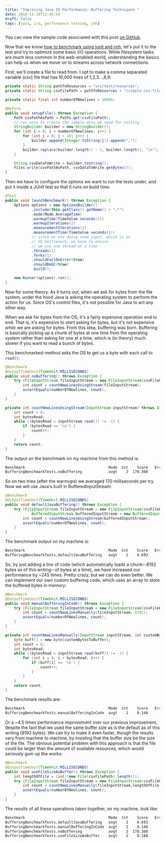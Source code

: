 ```yaml
---
title: "Improving Java IO Performance: Buffering Techniques "
date: 2018-11-10T12:45:54
draft: false
tags: [java, i/o, performance testing, jmh]
---
```


﻿You can view the sample code associated with this post [on GitHub](https://github.com/nfisher23/io-tuning).

Now that we know [how to benchmark using junit and jmh](https://nickolasfisher.com/blog/How-to-Benchmark-Java-Code-Using-JUnit-and-JMH), let's put it to the test and try to optimize some basic I/O operations. While filesystem tasks are much less common in the web-enabled world, understanding the basics can help us when we move on to streams across network connections.

First, we'll create a file to read from. I opt to make a comma separated variable (csv) file that has 10,000 lines of 1,2,3...,8,9:

```java
private static String pathToResources = "src/test/resources";
private static String csvFilePath = pathToResources + "/simple-csv-file.csv";

private static final int numberOfNewlines = 10000;

@Before
public void setupFile() throws Exception {
    Path csvPathAsPath = Paths.get(csvFilePath);
    // run once to create the sample data we need for testing
    StringBuilder builder = new StringBuilder();
    for (int i = 0; i < numberOfNewlines; i++) {
        for (int j = 0; j < 10; j++) {
            builder.append(Integer.toString(j)).append(",");
        }
        builder.replace(builder.length() - 1, builder.length(), "\n");
    }

    String csvDataToWrite = builder.toString();
    Files.write(csvPathAsPath, csvDataToWrite.getBytes());
}
```

Then we have to configure the options we want to run the tests under, and put it inside a JUnit test so that it runs on build time:

```java
@Test
public void launchBenchmark() throws Exception {
    Options opt﻿ions = new OptionsBuilder()
            .include(this.getClass().getName() + ".*")
            .mode(Mode.AverageTime)
            .warmupTime(TimeValue.seconds(1))
            .warmupIterations(2)
            .measurementIterations(2)
            .measurementTime(TimeValue.seconds(1))
            // since we are doing read input, which is an
            // OS bottleneck, we have to ensure
            // we use one thread at a time
            .threads(1)
            .forks(1)
            .shouldFailOnError(true)
            .shouldDoGC(true)
            .build();

    new Runner(options).run();
}

```

Now for some theory. As it turns out, when we ask for bytes from the file system, under the hood Java is asking the operating system to perform the action for us. Since OS's control files, it's not possible for Java to act any other way.

When we ask for bytes from the OS, it's a fairly expensive operation end to end. That is, it's expensive to _start_ asking for bytes, but it's not expensive _while_ we are asking for bytes. From this idea, buffering was born. Buffering is basically picking up a chunk of bytes at one time from the operating system rather than asking for one at a time, which is (in theory) much slower if you want to read a bunch of bytes.

This benchmarked-method asks the OS to get us a byte with each call to `read()`:

```java
@Benchmark
@OutputTimeUnit(TimeUnit.MILLISECONDS)
public void noBuffering() throws Exception {
    try (FileInputStream fileInputStream = new FileInputStream(csvFilePath)) {
        int count = countNewLinesUsingStream(fileInputStream);
        assertEquals(numberOfNewlines, count);
    }
}

private int countNewLinesUsingStream(InputStream inputStream) throws Exception {
    int count = 0;
    int bytesRead;
    while ((bytesRead = inputStream.read()) != -1) {
        if (bytesRead == '\n') {
            count++;
        }
    }
    return count;
}
```

The output on the benchmark on my machine from this method is:

```bash
Benchmark                                      Mode  Cnt    Score   Error  Units
BufferingBenchmarkTests.noBuffering            avgt    2  170.308          ms/op
```

So on two tries (after the warmups) we averaged 170 milliseconds per try. Now we will use Java's built in BufferedInputStream:

```java
@Benchmark
@OutputTimeUnit(TimeUnit.MILLISECONDS)
public void defaultJavaBuffering() throws Exception {
    try (FileInputStream fileInputStream = new FileInputStream(csvFilePath);
            BufferedInputStream bufferedInputStream = new BufferedInputStream(fileInputStream)) {
        int count = countNewLinesUsingStream(bufferedInputStream);
        assertEquals(numberOfNewlines, count);
    }
}

```

The benchmark output on my machine is:

```bash
Benchmark                                      Mode  Cnt    Score   Error  Units
BufferingBenchmarkTests.defaultJavaBuffering   avgt    2    0.693          ms/op
```

So, by just adding a line of code (which automatically loads a chunk--8192 bytes as of this writing--of bytes at a time), we have increased our performance by ~245 times. Pretty crazy, but we can do even better. We can implement our own custom buffering code, which uses an array to store the buffered bytes in memory:

```java
@Benchmark
@OutputTimeUnit(TimeUnit.MILLISECONDS)
public void manualBufferingInCode() throws Exception {
    try (FileInputStream fileInputStream = new FileInputStream(csvFilePath)) {
        int count = countNewLinesManually(fileInputStream, 8192);
        assertEquals(numberOfNewlines, count);
    }
}

private int countNewLinesManually(InputStream inputStream, int customBytesToBuffer) throws Exception {
    byte buff[] = new byte[customBytesToBuffer];
    int count = 0;
    int bytesRead;
    while ((bytesRead = inputStream.read(buff)) != -1) {
        for (int i = 0; i < bytesRead; i++) {
            if (buff[i] == '\n') {
                count++;
            }
        }
    }
    return count;
}

```

The benchmark results are:

```bash
Benchmark                                      Mode  Cnt    Score   Error  Units
BufferingBenchmarkTests.manualBufferingInCode  avgt    2    0.148          ms/op

```

Or a ~4.5 times performance improvement over our previous improvement, despite the fact that we used the same buffer size as is the default as of this writing (8192 bytes). We can try to make it even faster, though the results vary from machine to machine, by insisting that the buffer size be the size of the file. The obvious potential problem with this approach is that the file could be larger than the amount of available resources, which would seriously gum up the works:

```java
@Benchmark
@OutputTimeUnit(TimeUnit.MILLISECONDS)
public void useFileSizeAsBuffer() throws Exception {
    int lengthOfFile = (int)(new File(csvFilePath).length());
    try (FileInputStream fileInputStream = new FileInputStream(csvFilePath)) {
        int count = countNewLinesManually(fileInputStream,lengthOfFile);
        assertEquals(numberOfNewlines, count);
    }
}

```

The results of all these operations taken together, on my machine, look like:

```bash
Benchmark                                      Mode  Cnt    Score   Error  Units
BufferingBenchmarkTests.defaultJavaBuffering   avgt    2    0.693          ms/op
BufferingBenchmarkTests.manualBufferingInCode  avgt    2    0.148          ms/op
BufferingBenchmarkTests.noBuffering            avgt    2  170.308          ms/op
BufferingBenchmarkTests.useFileSizeAsBuffer    avgt    2    0.188          ms/op
```
